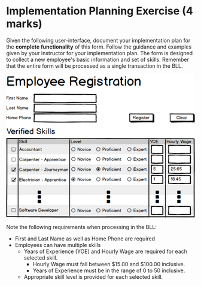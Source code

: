 # Implementation Planning Exercise (4 marks)

Given the following user-interface, document your implementation plan for the **complete functionality** of this form. Follow the guidance and examples given by your instructor for your implementation plan. The form is designed to collect a new employee's basic information and set of skills. Remember that the entire form will be processed as a single transaction in the BLL.

![Register new employee](./EmployeeRegistration.png)

Note the following requirements when processing in the BLL:

- First and Last Name as well as Home Phone are required
- Employees can have multiple skills
  - Years of Experience (YOE) and Hourly Wage are required for each selected skill.
    - Hourly Wage must fall between $15.00 and $100.00 inclusive.
    - Years of Experience must be in the range of 0 to 50 inclusive.
  - Appropriate skill level is provided for each selected skill.

